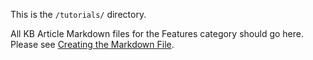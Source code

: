 This is the `/tutorials/` directory.

All KB Article Markdown files for the Features category should go here. Please see [Creating the Markdown File](https://github.com/websharks/team/wiki/KB-Articles-::-Creating-the-Markdown-File).
